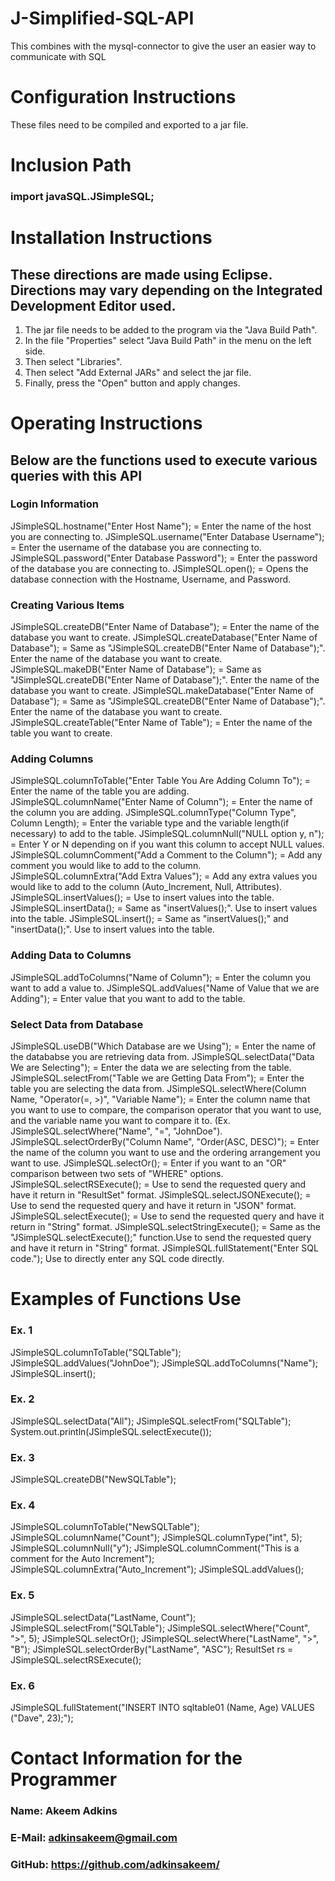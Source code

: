 # J-Simplified-SQL-API
This combines with the mysql-connector to give the user an easier way to communicate with SQL

# Configuration Instructions
These files need to be compiled and exported to a jar file. 

# Inclusion Path
### import javaSQL.JSimpleSQL;

# Installation Instructions
## These directions are made using Eclipse. Directions may vary depending on the Integrated Development Editor used.
1. The jar file needs to be added to the program via the "Java Build Path". 
2. In the file "Properties" select "Java Build Path" in the menu on the left side. 
3. Then select "Libraries". 
4. Then select "Add External JARs" and select the jar file. 
5. Finally, press the "Open" button and apply changes.

# Operating Instructions
## Below are the functions used to execute various queries with this API

### Login Information
JSimpleSQL.hostname("Enter Host Name"); = Enter the name of the host you are connecting to.
JSimpleSQL.username("Enter Database Username"); = Enter the username of the database you are connecting to.
JSimpleSQL.password("Enter Database Password"); = Enter the password of the database you are connecting to. 
JSimpleSQL.open(); = Opens the database connection with the Hostname, Username, and Password. 

### Creating Various Items
JSimpleSQL.createDB("Enter Name of Database"); = Enter the name of the database you want to create.
JSimpleSQL.createDatabase("Enter Name of Database"); = Same as "JSimpleSQL.createDB("Enter Name of Database");". Enter the name of the database you want to create.
JSimpleSQL.makeDB("Enter Name of Database"); = Same as "JSimpleSQL.createDB("Enter Name of Database");". Enter the name of the database you want to create.
JSimpleSQL.makeDatabase("Enter Name of Database"); = Same as "JSimpleSQL.createDB("Enter Name of Database");". Enter the name of the database you want to create.
JSimpleSQL.createTable("Enter Name of Table"); = Enter the name of the table you want to create.


### Adding Columns
JSimpleSQL.columnToTable("Enter Table You Are Adding Column To"); = Enter the name of the table you are adding.
JSimpleSQL.columnName("Enter Name of Column"); = Enter the name of the column you are adding.
JSimpleSQL.columnType("Column Type", Column Length); = Enter the variable type and the variable length(if necessary) to add to the table. 
JSimpleSQL.columnNull("NULL option y, n"); = Enter Y or N depending on if you want this column to accept NULL values.
JSimpleSQL.columnComment("Add a Comment to the Column"); = Add any comment you would like to add to the column. 
JSimpleSQL.columnExtra("Add Extra Values"); = Add any extra values you would like to add to the column (Auto_Increment, Null, Attributes).
JSimpleSQL.insertValues(); = Use to insert values into the table.
JSimpleSQL.insertData(); = Same as "insertValues();". Use to insert values into the table.
JSimpleSQL.insert(); = Same as "insertValues();" and "insertData();". Use to insert values into the table.

### Adding Data to Columns
JSimpleSQL.addToColumns("Name of Column"); = Enter the column you want to add a value to.
JSimpleSQL.addValues("Name of Value that we are Adding"); = Enter value that you want to add to the table.

### Select Data from Database
JSimpleSQL.useDB("Which Database are we Using"); = Enter the name of the datababse you are retrieving data from. 
JSimpleSQL.selectData("Data We are Selecting"); = Enter the data we are selecting from the table.
JSimpleSQL.selectFrom("Table we are Getting Data From"); = Enter the table you are selecting the data from. 
JSimpleSQL.selectWhere(Column Name, "Operator(=, >)", "Variable Name"); = Enter the column name that you want to use to compare, the comparison operator that you want to use, and the variable name you want to compare it to. (Ex. JSimpleSQL.selectWhere("Name", "=", "JohnDoe").
JSimpleSQL.selectOrderBy("Column Name", "Order(ASC, DESC)"); = Enter the name of the column you want to use and the ordering arrangement you want to use. 
JSimpleSQL.selectOr(); = Enter if you want to an "OR" comparison between two sets of "WHERE" options. 
JSimpleSQL.selectRSExecute(); = Use to send the requested query and have it return in "ResultSet" format.
JSimpleSQL.selectJSONExecute(); = Use to send the requested query and have it return in "JSON" format.
JSimpleSQL.selectExecute(); = Use to send the requested query and have it return in "String" format.
JSimpleSQL.selectStringExecute(); = Same as the "JSimpleSQL.selectExecute();" function.Use to send the requested query and have it return in "String" format.
JSimpleSQL.fullStatement("Enter SQL code."); Use to directly enter any SQL code directly. 


# Examples of Functions Use
### Ex. 1
JSimpleSQL.columnToTable("SQLTable");
JSimpleSQL.addValues("JohnDoe");
JSimpleSQL.addToColumns("Name");
JSimpleSQL.insert();

### Ex. 2
JSimpleSQL.selectData("All");
JSimpleSQL.selectFrom("SQLTable");
System.out.println(JSimpleSQL.selectExecute());

### Ex. 3
JSimpleSQL.createDB("NewSQLTable");

### Ex. 4
JSimpleSQL.columnToTable("NewSQLTable");
JSimpleSQL.columnName("Count");
JSimpleSQL.columnType("int", 5);
JSimpleSQL.columnNull("y");
JSimpleSQL.columnComment("This is a comment for the Auto Increment");
JSimpleSQL.columnExtra("Auto_Increment");
JSimpleSQL.addValues();

### Ex. 5
JSimpleSQL.selectData("LastName, Count");
JSimpleSQL.selectFrom("SQLTable");
JSimpleSQL.selectWhere("Count", ">", 5);
JSimpleSQL.selectOr();
JSimpleSQL.selectWhere("LastName", ">", "B");
JSimpleSQL.selectOrderBy("LastName", "ASC");
ResultSet rs = JSimpleSQL.selectRSExecute();

### Ex. 6
JSimpleSQL.fullStatement("INSERT INTO sqltable01 (Name, Age) VALUES ("Dave", 23);");


# Contact Information for the Programmer
### Name: Akeem Adkins
### E-Mail: adkinsakeem@gmail.com
### GitHub: https://github.com/adkinsakeem/
